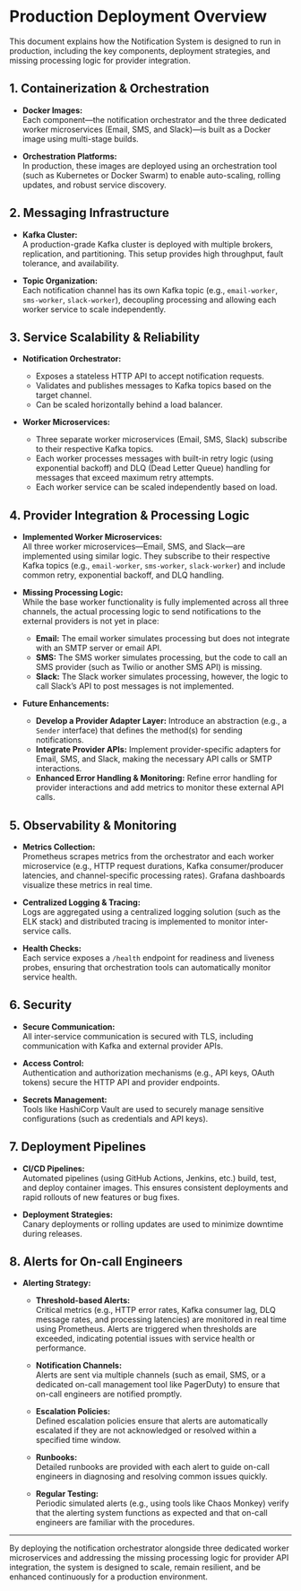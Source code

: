 # Production Deployment Overview

This document explains how the Notification System is designed to run in production, including the key components, deployment strategies, and missing processing logic for provider integration.

## 1. Containerization & Orchestration

- **Docker Images:**  
  Each component—the notification orchestrator and the three dedicated worker microservices (Email, SMS, and Slack)—is built as a Docker image using multi-stage builds.

- **Orchestration Platforms:**  
  In production, these images are deployed using an orchestration tool (such as Kubernetes or Docker Swarm) to enable auto-scaling, rolling updates, and robust service discovery.

## 2. Messaging Infrastructure

- **Kafka Cluster:**  
  A production-grade Kafka cluster is deployed with multiple brokers, replication, and partitioning. This setup provides high throughput, fault tolerance, and availability.

- **Topic Organization:**  
  Each notification channel has its own Kafka topic (e.g., `email-worker`, `sms-worker`, `slack-worker`), decoupling processing and allowing each worker service to scale independently.

## 3. Service Scalability & Reliability

- **Notification Orchestrator:**  
  - Exposes a stateless HTTP API to accept notification requests.  
  - Validates and publishes messages to Kafka topics based on the target channel.  
  - Can be scaled horizontally behind a load balancer.

- **Worker Microservices:**  
  - Three separate worker microservices (Email, SMS, Slack) subscribe to their respective Kafka topics.  
  - Each worker processes messages with built-in retry logic (using exponential backoff) and DLQ (Dead Letter Queue) handling for messages that exceed maximum retry attempts.  
  - Each worker service can be scaled independently based on load.

## 4. Provider Integration & Processing Logic

- **Implemented Worker Microservices:**  
  All three worker microservices—Email, SMS, and Slack—are implemented using similar logic. They subscribe to their respective Kafka topics (e.g., `email-worker`, `sms-worker`, `slack-worker`) and include common retry, exponential backoff, and DLQ handling.

- **Missing Processing Logic:**  
  While the base worker functionality is fully implemented across all three channels, the actual processing logic to send notifications to the external providers is not yet in place:
  - **Email:** The email worker simulates processing but does not integrate with an SMTP server or email API.
  - **SMS:** The SMS worker simulates processing, but the code to call an SMS provider (such as Twilio or another SMS API) is missing.
  - **Slack:** The Slack worker simulates processing, however, the logic to call Slack’s API to post messages is not implemented.

- **Future Enhancements:**  
  - **Develop a Provider Adapter Layer:** Introduce an abstraction (e.g., a `Sender` interface) that defines the method(s) for sending notifications.  
  - **Integrate Provider APIs:** Implement provider-specific adapters for Email, SMS, and Slack, making the necessary API calls or SMTP interactions.  
  - **Enhanced Error Handling & Monitoring:** Refine error handling for provider interactions and add metrics to monitor these external API calls.

## 5. Observability & Monitoring

- **Metrics Collection:**  
  Prometheus scrapes metrics from the orchestrator and each worker microservice (e.g., HTTP request durations, Kafka consumer/producer latencies, and channel-specific processing rates). Grafana dashboards visualize these metrics in real time.

- **Centralized Logging & Tracing:**  
  Logs are aggregated using a centralized logging solution (such as the ELK stack) and distributed tracing is implemented to monitor inter-service calls.

- **Health Checks:**  
  Each service exposes a `/health` endpoint for readiness and liveness probes, ensuring that orchestration tools can automatically monitor service health.

## 6. Security

- **Secure Communication:**  
  All inter-service communication is secured with TLS, including communication with Kafka and external provider APIs.

- **Access Control:**  
  Authentication and authorization mechanisms (e.g., API keys, OAuth tokens) secure the HTTP API and provider endpoints.

- **Secrets Management:**  
  Tools like HashiCorp Vault are used to securely manage sensitive configurations (such as credentials and API keys).

## 7. Deployment Pipelines

- **CI/CD Pipelines:**  
  Automated pipelines (using GitHub Actions, Jenkins, etc.) build, test, and deploy container images. This ensures consistent deployments and rapid rollouts of new features or bug fixes.

- **Deployment Strategies:**  
  Canary deployments or rolling updates are used to minimize downtime during releases.

## 8. Alerts for On-call Engineers

- **Alerting Strategy:**  
  - **Threshold-based Alerts:**  
    Critical metrics (e.g., HTTP error rates, Kafka consumer lag, DLQ message rates, and processing latencies) are monitored in real time using Prometheus. Alerts are triggered when thresholds are exceeded, indicating potential issues with service health or performance.
    
  - **Notification Channels:**  
    Alerts are sent via multiple channels (such as email, SMS, or a dedicated on-call management tool like PagerDuty) to ensure that on-call engineers are notified promptly.
    
  - **Escalation Policies:**  
    Defined escalation policies ensure that alerts are automatically escalated if they are not acknowledged or resolved within a specified time window.
    
  - **Runbooks:**  
    Detailed runbooks are provided with each alert to guide on-call engineers in diagnosing and resolving common issues quickly.
    
  - **Regular Testing:**  
    Periodic simulated alerts (e.g., using tools like Chaos Monkey) verify that the alerting system functions as expected and that on-call engineers are familiar with the procedures.

---

By deploying the notification orchestrator alongside three dedicated worker microservices and addressing the missing processing logic for provider API integration, the system is designed to scale, remain resilient, and be enhanced continuously for a production environment.
